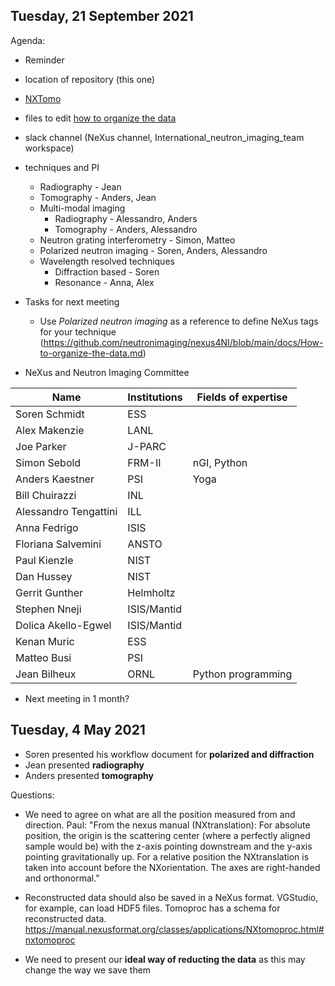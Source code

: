 
## Tuesday, 21 September 2021

Agenda:

- Reminder
-   location of repository (this one)
-   [NXTomo](https://manual.nexusformat.org/classes/applications/NXtomo.html)
-   files to edit [how to organize the data](https://github.com/neutronimaging/nexus4NI/blob/main/docs/How-to-organize-the-data.md)
-   slack channel (NeXus channel, International_neutron_imaging_team workspace)
-   techniques and PI
       * Radiography - Jean
       * Tomography - Anders, Jean
       * Multi-modal imaging
           - Radiography - Alessandro, Anders
           - Tomography - Anders, Alessandro
       * Neutron grating interferometry - Simon, Matteo
       * Polarized neutron imaging - Soren, Anders, Alessandro
       * Wavelength resolved techniques
           - Diffraction based - Soren
           - Resonance - Anna, Alex

- Tasks for next meeting
    * Use *Polarized neutron imaging* as a reference to define NeXus tags for your technique (https://github.com/neutronimaging/nexus4NI/blob/main/docs/How-to-organize-the-data.md)

- NeXus and Neutron Imaging Committee

 Name | Institutions | Fields of expertise 
 --- | --- | ---
 Soren Schmidt | ESS |
 Alex Makenzie | LANL |
 Joe Parker | J-PARC |
 Simon Sebold | FRM-II | nGI, Python
 Anders Kaestner | PSI | Yoga
 Bill Chuirazzi | INL |
 Alessandro Tengattini | ILL |
 Anna Fedrigo | ISIS |
 Floriana Salvemini | ANSTO |
 Paul Kienzle | NIST|
 Dan Hussey | NIST |
 Gerrit Gunther | Helmholtz |
 Stephen Nneji | ISIS/Mantid |
 Dolica Akello-Egwel | ISIS/Mantid |
 Kenan Muric | ESS |
 Matteo Busi | PSI |
 Jean Bilheux | ORNL | Python programming

- Next meeting in 1 month?
   


## Tuesday, 4 May 2021

- Soren presented his workflow document for **polarized and diffraction**
- Jean presented **radiography**
- Anders presented **tomography**

Questions:

-  We need to agree on what are all the position measured from and direction. 
    Paul: "From the nexus manual (NXtranslation): For absolute position, the origin is the scattering center (where a perfectly aligned sample would be) 
    with the z-axis pointing downstream and the y-axis pointing gravitationally up. For a relative position the NXtranslation is taken into account before 
    the NXorientation. The axes are right-handed and orthonormal."

- Reconstructed data should also be saved in a NeXus format. VGStudio, for example, can load HDF5 files. Tomoproc has a schema for reconstructed data.
  https://manual.nexusformat.org/classes/applications/NXtomoproc.html#nxtomoproc
  
- We need to present our **ideal way of reducting the data** as this may change the way we save them
